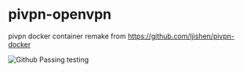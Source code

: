 # pivpn-openvpn
pivpn docker container 
remake from https://github.com/ljishen/pivpn-docker

![Github Passing](https://img.shields.io/github/workflow/status/Archef2000/pivpn-openvpn/PIVPN)
testing
